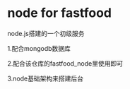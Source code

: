 # node for fastfood
node.js搭建的一个初级服务


1.配合mongodb数据库

2.配合该仓库的fastfood_node里使用即可

3.node基础架构来搭建后台

